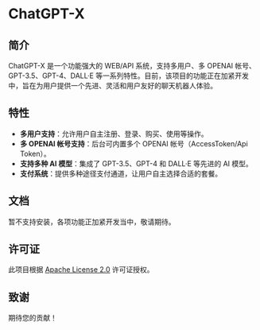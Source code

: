 # ChatGPT-X

## 简介

ChatGPT-X 是一个功能强大的 WEB/API 系统，支持多用户、多 OPENAI 帐号、GPT-3.5、GPT-4、DALL·E 等一系列特性。目前，该项目的功能正在加紧开发中，旨在为用户提供一个先进、灵活和用户友好的聊天机器人体验。

## 特性

- **多用户支持**：允许用户自主注册、登录、购买、使用等操作。
- **多 OPENAI 帐号支持**：后台可内置多个 OPENAI 帐号（AccessToken/Api Token）。
- **支持多种 AI 模型**：集成了 GPT-3.5、GPT-4 和 DALL·E 等先进的 AI 模型。
- **支付系统**：提供多种途径支付通道，让用户自主选择合适的套餐。

## 文档

暂不支持安装，各项功能正加紧开发当中，敬请期待。


## 许可证

此项目根据 [Apache License 2.0](https://www.apache.org/licenses/LICENSE-2.0) 许可证授权。

## 致谢

期待您的贡献！

